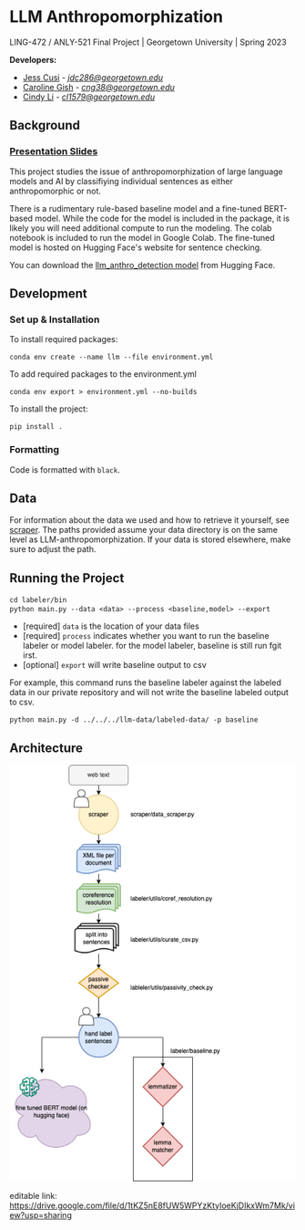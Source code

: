 # LLM Anthropomorphization

LING-472 / ANLY-521 Final Project | Georgetown University | Spring 2023

**Developers:**

- [Jess Cusi](https://github.com/jessicacusi) - *jdc286@georgetown.edu*
- [Caroline Gish](https://github.com/cngish98) - *cng38@georgetown.edu*
- [Cindy Li](https://github.com/cjlicjli) - *cl1579@georgetown.edu*

## Background

### [Presentation Slides](https://docs.google.com/presentation/d/1ZHLGu2YBoXJVcdEjcOy1eXtJxd5EY-3f_f3NjuFypEo/edit?usp=sharing)

This project studies the issue of anthropomorphization of large language models and AI by classifiying individual
sentences as either anthropomorphic or not.

There is a rudimentary rule-based baseline model and a fine-tuned BERT-based model. While the code for the model is
included in the package, it is likely you will need additional compute to run the modeling. The colab notebook is
included to run the model in Google Colab. The fine-tuned model is hosted on Hugging Face's website for sentence checking. 

You can download the [llm_anthro_detection model](https://huggingface.co/jc-cl-cg/llm_anthro_detection) from Hugging Face.

## Development

### Set up & Installation

To install required packages:

```commandline
conda env create --name llm --file environment.yml 
```

To add required packages to the environment.yml

```commandline
conda env export > environment.yml --no-builds
```

To install the project:

```
pip install .
```

### Formatting

Code is formatted with `black`.

## Data

For information about the data we used and how to retrieve it yourself, see [scraper](/scraper). The paths provided
assume your data directory is on the same level as LLM-anthropomorphization. If your data is stored elsewhere, make sure
to adjust the path.

## Running the Project

```commandline
cd labeler/bin
python main.py --data <data> --process <baseline,model> --export
```

- [required] `data` is the location of your data files
- [required] `process` indicates whether you want to run the baseline labeler or model labeler. for the model labeler,
  baseline is
  still run fgit irst.
- [optional] `export` will write baseline output to csv

For example, this command runs the baseline labeler against the labeled data in our private repository and will not
write the baseline labeled output to csv.

```commandline
python main.py -d ../../../llm-data/labeled-data/ -p baseline
```

## Architecture
![architecture diagram](llm-anthro-architecture.drawio.png)

editable link: https://drive.google.com/file/d/1tKZ5nE8fUW5WPYzKtyIoeKjDIkxWm7Mk/view?usp=sharing
